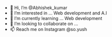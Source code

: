 - 👋 Hi, I’m @Abhishek_kumar
- 👀 I’m interested in ... Web development and A.I
- 🌱 I’m currently learning ... Web development
- 💞️ I’m looking to collaborate on ...
- 📫 Reach me on Instagram @so.yush

<!---
white1shadow/white1shadow is a ✨ special ✨ repository because its `README.md` (this file) appears on your GitHub profile.
You can click the Preview link to take a look at your changes.
--->

